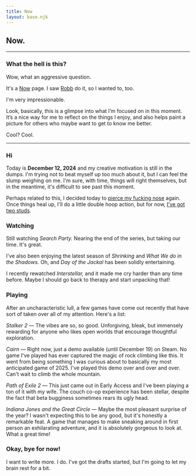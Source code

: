 ```yaml
---
title: Now
layout: base.njk
---
```


## Now.
---

### What the hell is this?
Wow, what an aggressive question.

It's a [Now](https://nownownow.com/about) page. I saw [Robb](https://rknight.me/now/) do it, so I wanted to, too.

I'm very impressionable.

Look, basically, this is a glimpse into what I’m focused on in this moment. It’s a nice way for me to reflect on the things I enjoy, and also helps paint a picture for others who maybe want to get to know me better.

Cool? Cool.

---


### Hi

Today is **December 12, 2024** and my creative motivation is still in the dumps. I'm trying not to beat myself up too much about it, but I can feel the slump weighing on me. I'm sure, with time, things will right themselves, but in the meantime, it's difficult to see past this moment.

Perhaps related to this, I decided today to [pierce my fucking nose](https://gkeenan.co/avgb/i-pierced-my-fucking-nose/) again. Once things heal up, I'll do a little double hoop action, but for now, [I've got two studs](https://social.lol/@keenan/113641181756534628).

### Watching

Still watching *Search Party.* Nearing the end of the series, but taking our time. It's great. 

I've also been enjoying the latest season of *Shrinking* and *What We do in the Shadows*. Oh, and *Day of the Jackal* has been solidly entertaining.

I recently rewatched *Interstellar,* and it made me cry harder than any time before. Maybe I should go back to therapy and start unpacking that!

### Playing

After an uncharacteristic lull, a few games have come out recently that have sort of taken over all of my attention. Here's a list:

*Stalker 2* — The vibes are so, so good. Unforgiving, bleak, but immensely rewarding for anyone who likes open worlds that encourage thoughtful exploration.

*Cairn* — Right now, just a demo available (until December 19) on Steam. No game I've played has ever captured the magic of rock climbing like this. It went from being something I was curious about to basically my most anticipated game of 2025. I've played this demo over and over and over. Can't wait to climb the whole mountain.

*Path of Exile 2* — This just came out in Early Access and I've been playing a ton of it with my wife. The couch co-op experience has been stellar, despite the fact that beta bugginess sometimes rears its ugly head.

*Indiana Jones and the Great Circle* — Maybe the most pleasant surprise of the year? I wasn't expecting this to be any good, but it's honestly a remarkable feat. A game that manages to make sneaking around in first person an exhilarating adventure, and it is absolutely gorgeous to look at. What a great time!

### Okay, bye for now!

I want to write more. I do. I've got the drafts started, but I'm going to let my brain rest for a bit.
